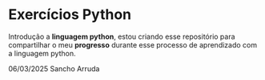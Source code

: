 # Exercícios Python

 Introdução a **linguagem python**, estou criando esse repositório para compartilhar o meu **progresso** durante esse processo de aprendizado com a linguagem python.

 06/03/2025
 Sancho Arruda
